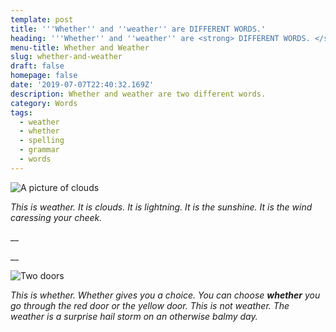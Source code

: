 ```yaml
---
template: post
title: '''Whether'' and ''weather'' are DIFFERENT WORDS.'
heading: '''Whether'' and ''weather'' are <strong> DIFFERENT WORDS. </strong>'
menu-title: Whether and Weather
slug: whether-and-weather
draft: false
homepage: false
date: '2019-07-07T22:40:32.169Z'
description: Whether and weather are two different words.
category: Words
tags:
  - weather
  - whether
  - spelling
  - grammar
  - words
---
```

![A picture of clouds](/media/cloud-pic.jpg "Weather")

_This is weather. It is clouds. It is lightning. It is the sunshine. It is the wind caressing your cheek._

__

__

![Two doors](/media/robert-anasch-zfyg5jtvb4a-unsplash.jpg "Whether")

_This is whether. Whether gives you a choice. You can choose **whether**_ _you go through the red door or the yellow door. This is not weather. The weather is a surprise hail storm on an otherwise balmy day._
